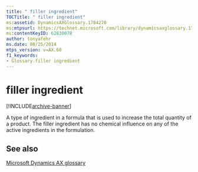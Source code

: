 ```yaml
---
title: " filler ingredient"
TOCTitle: " filler ingredient"
ms:assetid: DynamicsAXGlossary.1784270
ms:mtpsurl: https://technet.microsoft.com/library/dynamicsaxglossary.1784270(v=AX.60)
ms:contentKeyID: 62830078
author: tonyafehr
ms.date: 08/25/2014
mtps_version: v=AX.60
f1_keywords:
- Glossary.filler ingredient
---
```


# filler ingredient


[!INCLUDE[archive-banner](includes/archive-banner.md)]

A type of ingredient in a formula that is used to increase the total quantity of a product. The filler ingredient has no chemical influence on any of the active ingredients in the formulation.

## See also

[Microsoft Dynamics AX glossary](glossary/microsoft-dynamics-ax-glossary.md)

  


